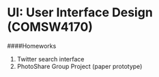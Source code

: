 UI: User Interface Design (COMSW4170)
========

####Homeworks
1. Twitter search interface
2. PhotoShare Group Project (paper prototype)